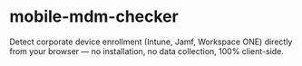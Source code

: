 # mobile-mdm-checker
Detect corporate device enrollment (Intune, Jamf, Workspace ONE) directly from your browser — no installation, no data collection, 100% client-side. 
